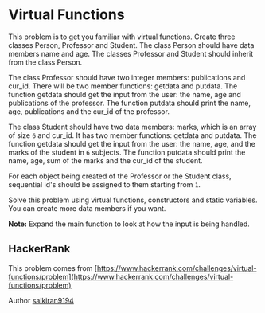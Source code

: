 # Virtual Functions

This problem is to get you familiar with virtual functions. Create three classes Person, Professor and Student. The class Person should have data members name and age. The classes Professor and Student should inherit from the class Person.

The class Professor should have two integer members: publications and cur_id. There will be two member functions: getdata and putdata. The function getdata should get the input from the user: the name, age and publications of the professor. The function putdata should print the name, age, publications and the cur_id of the professor.

The class Student should have two data members: marks, which is an array of size `6` and cur_id. It has two member functions: getdata and putdata. The function getdata should get the input from the user: the name, age, and the marks of the student in `6` subjects. The function putdata should print the name, age, sum of the marks and the cur_id of the student.

For each object being created of the Professor or the Student class, sequential id's should be assigned to them starting from `1`.

Solve this problem using virtual functions, constructors and static variables. You can create more data members if you want.

**Note:** Expand the main function to look at how the input is being handled.

## HackerRank

This problem comes from [https://www.hackerrank.com/challenges/virtual-functions/problem](https://www.hackerrank.com/challenges/virtual-functions/problem)

Author [saikiran9194](https://www.hackerrank.com/saikiran9194)